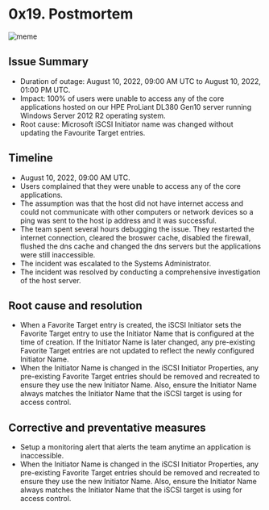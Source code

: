 # 0x19. Postmortem

![meme](https://github.com/Ojieide/alx-system_engineering-devops/assets/47607681/731cf4c6-55f7-472c-a690-fee8d55609fd)

## Issue Summary
  * Duration of outage: August 10, 2022, 09:00 AM UTC to August 10, 2022, 01:00 PM UTC.
  * Impact: 100% of users were unable to access any of the core applications hosted on our
    HPE ProLiant DL380 Gen10 server running Windows Server 2012 R2 operating system.
  * Root cause: Microsoft iSCSI Initiator name was changed without updating the Favourite
    Target entries.
	
## Timeline
  * August 10, 2022, 09:00 AM UTC.
  * Users complained that they were unable to access any of the core applications.
  * The assumption was that the host did not have internet access and could not communicate
    with other computers or network devices so a ping was sent to the host ip address and
    it was successful.
  * The team spent several hours debugging the issue. They restarted the internet connection,
    cleared the broswer cache, disabled the firewall, flushed the dns cache and changed the
    dns servers but the applications were still inaccessible.
  * The incident was escalated to the Systems Administrator.
  * The incident was resolved by conducting a comprehensive investigation of the host server.
  
## Root cause and resolution
  * When a Favorite Target entry is created, the iSCSI Initiator sets the Favorite Target
    entry to use the Initiator Name that is configured at the time of creation. If the
    Initiator Name is later changed, any pre-existing Favorite Target entries are not
    updated to reflect the newly configured Initiator Name.
  * When the Initiator Name is changed in the iSCSI Initiator Properties, any pre-existing
    Favorite Target entries should be removed and recreated to ensure they use the new
    Initiator Name. Also, ensure the Initiator Name always matches the Initiator Name that
    the iSCSI target is using for access control.

## Corrective and preventative measures
  * Setup a monitoring alert that alerts the team anytime an application is inaccessible.
  * When the Initiator Name is changed in the iSCSI Initiator Properties, any pre-existing
    Favorite Target entries should be removed and recreated to ensure they use the new
    Initiator Name. Also, ensure the Initiator Name always matches the Initiator Name that
    the iSCSI target is using for access control.

